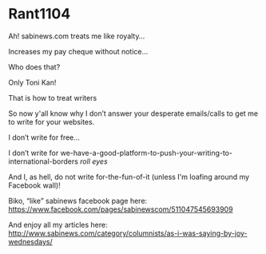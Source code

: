 # Rant1104




Ah! sabinews.com treats me like royalty…

Increases my pay cheque without notice…

Who does that?

Only Toni Kan!

That is how to treat writers

So now y'all know why I don’t answer your desperate emails/calls to get me to write for your websites.

I don’t write for free…

I don’t write for we-have-a-good-platform-to-push-your-writing-to-international-borders *roll eyes* 

And I, as hell, do not write for-the-fun-of-it (unless I'm loafing around my Facebook wall)!

Biko, “like” sabinews facebook page here: https://www.facebook.com/pages/sabinewscom/511047545693909

And enjoy all my articles here: http://www.sabinews.com/category/columnists/as-i-was-saying-by-joy-wednesdays/
